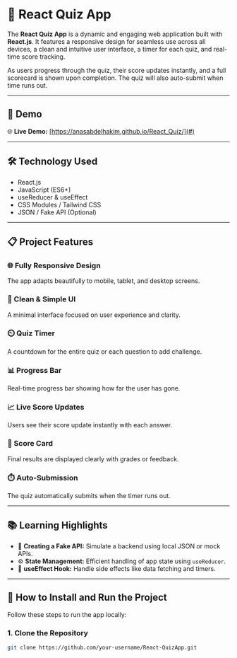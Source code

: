 # 🚀 React Quiz App

The **React Quiz App** is a dynamic and engaging web application built with **React.js**. It features a responsive design for seamless use across all devices, a clean and intuitive user interface, a timer for each quiz, and real-time score tracking.

As users progress through the quiz, their score updates instantly, and a full scorecard is shown upon completion. The quiz will also auto-submit when time runs out.

---

## 🔗 Demo

🌐 **Live Demo:** [https://anasabdelhakim.github.io/React_Quiz/](#)  


---

## 🛠️ Technology Used

- React.js  
- JavaScript (ES6+)  
- useReducer & useEffect  
- CSS Modules / Tailwind CSS  
- JSON / Fake API (Optional)

---

## 📋 Project Features

### 🌐 Fully Responsive Design  
The app adapts beautifully to mobile, tablet, and desktop screens.

### 🎨 Clean & Simple UI  
A minimal interface focused on user experience and clarity.

### ⏲️ Quiz Timer  
A countdown for the entire quiz or each question to add challenge.

### 📊 Progress Bar  
Real-time progress bar showing how far the user has gone.

### 📈 Live Score Updates  
Users see their score update instantly with each answer.

### 📜 Score Card  
Final results are displayed clearly with grades or feedback.

### ⏱️ Auto-Submission  
The quiz automatically submits when the timer runs out.

---

## 📚 Learning Highlights

- 📡 **Creating a Fake API:** Simulate a backend using local JSON or mock APIs.  
- ⚙️ **State Management:** Efficient handling of app state using `useReducer`.  
- 🔄 **useEffect Hook:** Handle side effects like data fetching and timers.

---

## 🧰 How to Install and Run the Project

Follow these steps to run the app locally:

### 1. Clone the Repository

```bash
git clone https://github.com/your-username/React-QuizApp.git
